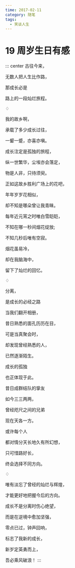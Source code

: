 ```yaml
---
time: 2017-02-11
category: 随笔
tags:
  - 笑谈人生
---
```


# 19 周岁生日有感

::: center
古往今来，

无数人把人生比作路，

那成长必是

路上的一段灿烂旅程。

♢

我的故乡啊，

承载了多少成长过往，

一颦一蹙，亦喜亦嗔。

成长注定是孤独的旅程，

纵一世繁华，尘埃亦会落定，

物是人非，只待须臾。

正如这故乡胜利广场上的花吧，

年年岁岁花相似，

却不知是哪朵曾让我青睐。

每年近元宵之时唯白雪皑皑，

不知在哪一秒间烟花绽放;

不知几秒后唯有空寂。

烟花虽易冷，

却在我脑海中，

留下了灿烂的回忆。

♢

分离，

是成长的必经之路

当我们翻开相册，

昔日熟悉的面孔历历在目，

可是当真聚会时，

却发现曾经熟悉的人，

已然逐渐陌生。

成长的孤独

也正体现于此。

昔日成群结队的挚友

如今三三两两，

曾经咫尺之间的兄弟

现在天各一方。

或许每个人

都对情分天长地久有所幻想，

只可惜路好长，

终会选择不同方向。

♢

唯有淡忘了曾经的灿烂与辉煌，

才能更好地把握今后的方向。

成长不是分离时伤心绝望，

而是在逆境中愈加坚强，

零点已过，钟声回响，

标志了我新的成长，

新岁定英勇而上，

吾必乘风破浪！
:::
